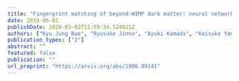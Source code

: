 ```yaml
---
title: "Fingerprint matching of beyond-WIMP dark matter: neural network approach"
date: 2019-06-01
publishDate: 2020-03-02T11:59:34.524021Z
authors: ["Kyu Jung Bae", "Ryusuke Jinno", "Ayuki Kamada", "Keisuke Yanagi"]
publication_types: ["2"]
abstract: ""
featured: false
publication: ""
url_preprint: "https://arxiv.org/abs/1906.09141"
---
```


